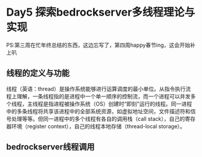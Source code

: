 
# Day5 探索bedrockserver多线程理论与实现
PS:第三周在忙年终总结的东西，这边忘写了，第四周happy春节ing，这会开始补上叭<br>
## **线程的定义与功能**
线程（英语：thread）是操作系统能够进行运算调度的最小单位。从指令执行流程上理解，一条线程指的是进程中一个单一顺序的控制流，而一个进程可以并发多个线程，主线程是指进程被操作系统（OS）创建时“即刻”运行的线程。同一进程中的多条线程将共享该进程中的全部系统资源，如虚拟地址空间，文件描述符和信号处理等等。但同一进程中的多个线程有各自的调用栈（call stack），自己的寄存器环境（register context），自己的线程本地存储（thread-local storage）。
## **bedrockserver线程调用**
